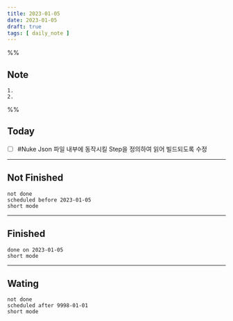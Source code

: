 ```yaml
---
title: 2023-01-05
date: 2023-01-05
draft: true
tags: [ daily_note ]
---
```


%%
## Note
	1. 
	2. 
 
%%

## Today
- [ ] #Nuke Json 파일 내부에 동작시킬 Step을 정의하여 읽어 빌드되도록 수정

---
## Not Finished
```tasks
not done
scheduled before 2023-01-05
short mode
```
---
## Finished
```tasks
done on 2023-01-05
short mode
```
---
## Wating
```tasks
not done
scheduled after 9998-01-01
short mode
```